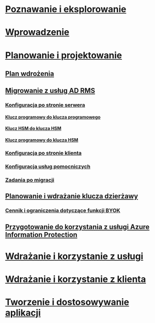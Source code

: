 # [Poznawanie i eksplorowanie](/information-protection/understand-explore/what-is-information-protection)
# [Wprowadzenie](/information-protection/get-started/requirements-azure-rms)
# [Planowanie i projektowanie](deployment-roadmap.md)
## [Plan wdrożenia](deployment-roadmap.md)
## [Migrowanie z usług AD RMS](migrate-from-ad-rms-to-azure-rms.md)
### [Konfiguracja po stronie serwera](migrate-from-ad-rms-phase1.md)
#### [Klucz programowy do klucza programowego](migrate-softwarekey-to-softwarekey.md)
#### [Klucz HSM do klucza HSM](migrate-hsmkey-to-hsmkey.md)
#### [Klucz programowy do klucza HSM](migrate-softwarekey-to-hsmkey.md)
### [Konfiguracja po stronie klienta](migrate-from-ad-rms-phase2.md)
### [Konfiguracja usług pomocniczych](migrate-from-ad-rms-phase3.md)
### [Zadania po migracji](migrate-from-ad-rms-phase4.md)
## [Planowanie i wdrażanie klucza dzierżawy](plan-implement-tenant-key.md)
### [Cennik i ograniczenia dotyczące funkcji BYOK](byok-price-restrictions.md)
## [Przygotowanie do korzystania z usługi Azure Information Protection](prepare.md)
# [Wdrażanie i korzystanie z usługi](/information-protection/deploy-use/activate-service)
# [Wdrażanie i korzystanie z klienta](/information-protection/rms-client/use-client)
# [Tworzenie i dostosowywanie aplikacji](/information-protection/develop/developers-guide)


<!--HONumber=Jan17_HO1-->


